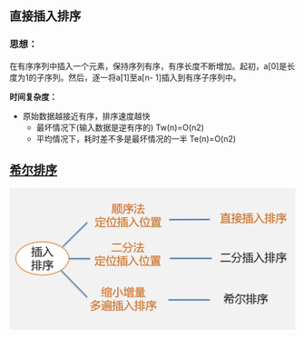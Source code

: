 ## 直接插入排序

### 思想：

在有序序列中插入一个元素，保持序列有序，有序长度不断增加。起初，a[0]是长度为1的子序列。然后，逐一将a[1]至a[n- 1]插入到有序子序列中。

**时间复杂度：**

* 原始数据越接近有序，排序速度越快
  * 最坏情况下(输入数据是逆有序的) Tw(n)=O(n2)
  * 平均情况下，耗时差不多是最坏情况的一半 Te(n)=O(n2)

## [希尔排序](https://www.bilibili.com/video/BV1nJ411V7bd?p=162&spm_id_from=pageDriver&vd_source=b6001cd2cca6a6d248ae56c4519c732f)

![image-20220830135602076](3.堆排序.assets/01.插入排序-直接插入排序.assets/image-20220830135602076.png)